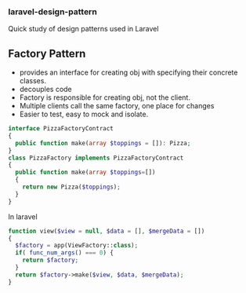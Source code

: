 ### laravel-design-pattern
Quick study of design patterns used in Laravel

Factory Pattern
---
- provides an interface for creating obj with specifying their concrete classes.
- decouples code
- Factory is responsible for creating obj, not the client.
- Multiple clients call the same factory, one place for changes
- Easier to test, easy to mock and isolate.

```php
interface PizzaFactoryContract
{
  public function make(array $toppings = []): Pizza;
}
class PizzaFactory implements PizzaFactoryContract
{
  public function make(array $toppings=[])
  {
    return new Pizza($toppings);
  }
}
```
In laravel
```php
function view($view = null, $data = [], $mergeData = [])
{
  $factory = app(ViewFactory::class);
  if( func_num_args() === 0) {
    return $factory;
  }
  return $factory->make($view, $data, $mergeData);
}
```


